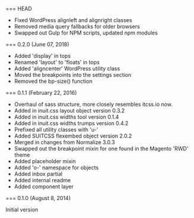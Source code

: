 === HEAD
* Fixed WordPress alignleft and alignright classes
* Removed media query fallbacks for older browsers
* Swapped out Gulp for NPM scripts, updated npm modules

=== 0.2.0 (June 07, 2018)

* Added 'display' in tops
* Renamed 'layout' to 'floats' in tops
* Added 'aligncenter' WordPress utility class
* Moved the breakpoints into the settings section
* Removed the bp-size() function

=== 0.1.1 (February 22, 2016)

* Overhaul of sass structure, more closely resembles itcss.io now.
* Added in inuit.css layout object version 0.3.2
* Added in inuit.css widths tool version 0.1.4
* Added in inuit.css widths trumps version 0.4.2
* Prefixed all utility classes with 'u-'
* Added SUITCSS flexembed object version 2.0.2
* Merged in changes from Normalize 3.0.3
* Swapped out the breakpoint mixin for one found in the Magento 'RWD' theme
* Added placeholder mixin
* Added 'o-' namespace for objects
* Added inbox partial
* Added internal readme
* Added component layer

=== 0.1.0 (August 8, 2014)

Initial version
